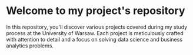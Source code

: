# Welcome to my project's repository

In this repository, you'll discover various projects covered during my study process at the University of Warsaw. Each project is meticulously crafted with attention to detail and a focus on solving data science and business analytics problems.
